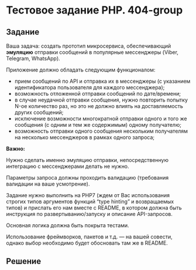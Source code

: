 # Тестовое задание PHP. 404-group

## Задание
Ваша задача: создать прототип микросервиса, обеспечивающий **эмуляцию**
отправки сообщений в популярные мессенджеры (Viber, Telegram, WhatsApp).

Приложение должно обладать следующим функционалом:
- прием сообщений по API и отправка их в мессенджеры (с указанием
идентификатора пользователя для каждого мессенджера);
- возможность отложенной отправки сообщений по дате/времени;
- в случае неудачной отправки сообщения, нужно повторить попытку N-ое
количество раз, но это не должно влиять на доставляемость других
сообщений;
- исключение возможности многократной отправки одного и того же
сообщения (с одним и тем же содержимым) одному получателю;
- возможность отправки одного сообщения нескольким получателям на
несколько мессенджеров в рамках одного запроса;

**Важно:**

Нужно сделать именно эмуляцию отправки, непосредственную интеграцию с
мессенджерами делать не нужно.

Параметры запроса должны проходить валидацию (требования валидации на
ваше усмотрение).

Задание нужно выполнить на PHP7 (ждем от Вас использования строгих типов
аргументов функций “type hinting” и возвращаемых типов) и прислать его нам
вместе с README, в котором должна быть инструкция по развертыванию/запуску
и описание API-запросов.

Основная логика должна быть покрыта тестами.

Использование фреймворков, пакетов и т.д. — на вашей совести, однако выбор
необходимо будет обосновать там же в README.

## Решение

